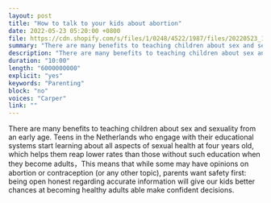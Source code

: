 ```yaml
---
layout: post
title: "How to talk to your kids about abortion"
date: 2022-05-23 05:20:00 +0800
file: https://cdn.shopify.com/s/files/1/0248/4522/1987/files/20220523_1.mp3?v=1653302108
summary: "There are many benefits to teaching children about sex and sexuality from an early age. Teens in the Netherlands who engage with their educational systems start learning about all aspects of sexual health at four years old, which helps them reap lower rates than those without such education when they become adults，This means that while some may have opinions on abortion or contraception (or any other topic), parents want safety first: being open honest regarding accurate information will give our kids better chances at becoming healthy adults able make confident decisions."
description: "There are many benefits to teaching children about sex and sexuality from an early age. Teens in the Netherlands who engage with their educational systems start learning about all aspects of sexual health at four years old, which helps them reap lower rates than those without such education when they become adults，This means that while some may have opinions on abortion or contraception (or any other topic), parents want safety first: being open honest regarding accurate information will give our kids better chances at becoming healthy adults able make confident decisions."
duration: "10:00"
length: "6000000000"
explicit: "yes"
keywords: "Parenting"
block: "no"
voices: "Carper"
link: ""
---
```


There are many benefits to teaching children about sex and sexuality from an early age. Teens in the Netherlands who engage with their educational systems start learning about all aspects of sexual health at four years old, which helps them reap lower rates than those without such education when they become adults，This means that while some may have opinions on abortion or contraception (or any other topic), parents want safety first: being open honest regarding accurate information will give our kids better chances at becoming healthy adults able make confident decisions.
